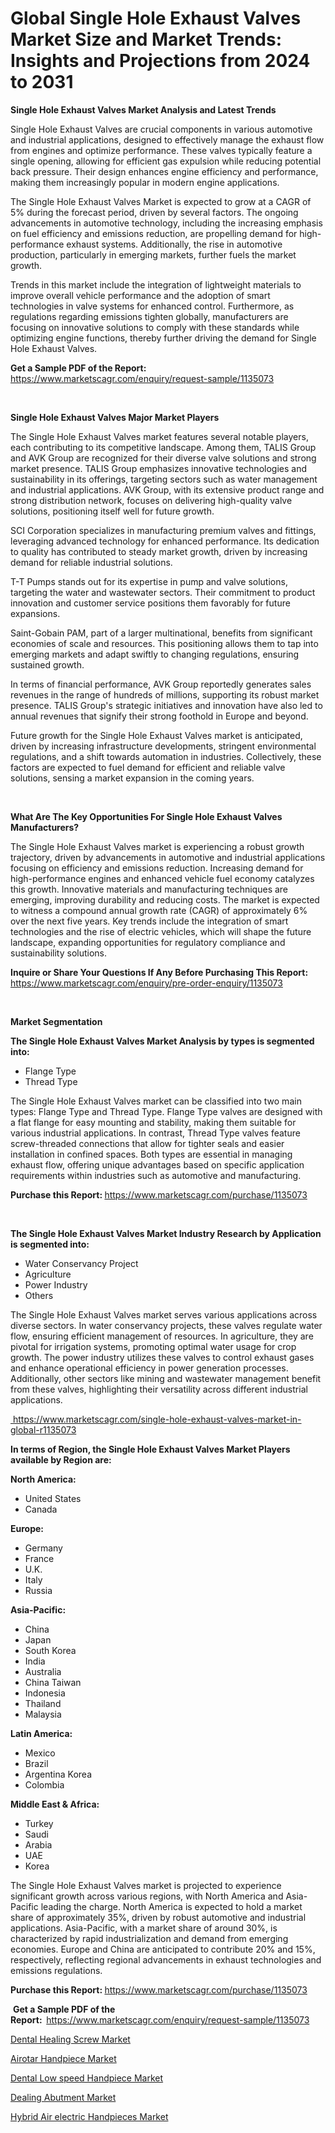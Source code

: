 <p><h1>Global Single Hole Exhaust Valves Market Size and Market Trends: Insights and Projections from 2024 to 2031</h1></p><p><strong>Single Hole Exhaust Valves Market Analysis and Latest Trends</strong></p>
<p><p>Single Hole Exhaust Valves are crucial components in various automotive and industrial applications, designed to effectively manage the exhaust flow from engines and optimize performance. These valves typically feature a single opening, allowing for efficient gas expulsion while reducing potential back pressure. Their design enhances engine efficiency and performance, making them increasingly popular in modern engine applications.</p><p>The Single Hole Exhaust Valves Market is expected to grow at a CAGR of 5% during the forecast period, driven by several factors. The ongoing advancements in automotive technology, including the increasing emphasis on fuel efficiency and emissions reduction, are propelling demand for high-performance exhaust systems. Additionally, the rise in automotive production, particularly in emerging markets, further fuels the market growth.</p><p>Trends in this market include the integration of lightweight materials to improve overall vehicle performance and the adoption of smart technologies in valve systems for enhanced control. Furthermore, as regulations regarding emissions tighten globally, manufacturers are focusing on innovative solutions to comply with these standards while optimizing engine functions, thereby further driving the demand for Single Hole Exhaust Valves.</p></p>
<p><strong>Get a Sample PDF of the Report:&nbsp;</strong> <a href="https://www.marketscagr.com/enquiry/request-sample/1135073?utm_campaign=1278&utm_medium=2&utm_source=Github&utm_content=ia&utm_term=13102024&utm_id=single-hole-exhaust-valves">https://www.marketscagr.com/enquiry/request-sample/1135073</a></p>
<p>&nbsp;</p>
<p><strong>Single Hole Exhaust Valves Major Market Players</strong></p>
<p><p>The Single Hole Exhaust Valves market features several notable players, each contributing to its competitive landscape. Among them, TALIS Group and AVK Group are recognized for their diverse valve solutions and strong market presence. TALIS Group emphasizes innovative technologies and sustainability in its offerings, targeting sectors such as water management and industrial applications. AVK Group, with its extensive product range and strong distribution network, focuses on delivering high-quality valve solutions, positioning itself well for future growth.</p><p>SCI Corporation specializes in manufacturing premium valves and fittings, leveraging advanced technology for enhanced performance. Its dedication to quality has contributed to steady market growth, driven by increasing demand for reliable industrial solutions. </p><p>T-T Pumps stands out for its expertise in pump and valve solutions, targeting the water and wastewater sectors. Their commitment to product innovation and customer service positions them favorably for future expansions.</p><p>Saint-Gobain PAM, part of a larger multinational, benefits from significant economies of scale and resources. This positioning allows them to tap into emerging markets and adapt swiftly to changing regulations, ensuring sustained growth.</p><p>In terms of financial performance, AVK Group reportedly generates sales revenues in the range of hundreds of millions, supporting its robust market presence. TALIS Group's strategic initiatives and innovation have also led to annual revenues that signify their strong foothold in Europe and beyond.</p><p>Future growth for the Single Hole Exhaust Valves market is anticipated, driven by increasing infrastructure developments, stringent environmental regulations, and a shift towards automation in industries. Collectively, these factors are expected to fuel demand for efficient and reliable valve solutions, sensing a market expansion in the coming years.</p></p>
<p>&nbsp;</p>
<p><strong>What Are The Key Opportunities For Single Hole Exhaust Valves Manufacturers?</strong></p>
<p><p>The Single Hole Exhaust Valves market is experiencing a robust growth trajectory, driven by advancements in automotive and industrial applications focusing on efficiency and emissions reduction. Increasing demand for high-performance engines and enhanced vehicle fuel economy catalyzes this growth. Innovative materials and manufacturing techniques are emerging, improving durability and reducing costs. The market is expected to witness a compound annual growth rate (CAGR) of approximately 6% over the next five years. Key trends include the integration of smart technologies and the rise of electric vehicles, which will shape the future landscape, expanding opportunities for regulatory compliance and sustainability solutions.</p></p>
<p><strong>Inquire or Share Your Questions If Any Before Purchasing This Report:</strong> <a href="https://www.marketscagr.com/enquiry/pre-order-enquiry/1135073?utm_campaign=1278&utm_medium=2&utm_source=Github&utm_content=ia&utm_term=13102024&utm_id=single-hole-exhaust-valves">https://www.marketscagr.com/enquiry/pre-order-enquiry/1135073</a></p>
<p>&nbsp;</p>
<p><strong>Market Segmentation</strong></p>
<p><strong>The Single Hole Exhaust Valves Market Analysis by types is segmented into:</strong></p>
<p><ul><li>Flange Type</li><li>Thread Type</li></ul></p>
<p><p>The Single Hole Exhaust Valves market can be classified into two main types: Flange Type and Thread Type. Flange Type valves are designed with a flat flange for easy mounting and stability, making them suitable for various industrial applications. In contrast, Thread Type valves feature screw-threaded connections that allow for tighter seals and easier installation in confined spaces. Both types are essential in managing exhaust flow, offering unique advantages based on specific application requirements within industries such as automotive and manufacturing.</p></p>
<p><strong>Purchase this Report:&nbsp;</strong><a href="https://www.marketscagr.com/purchase/1135073?utm_campaign=1278&utm_medium=2&utm_source=Github&utm_content=ia&utm_term=13102024&utm_id=single-hole-exhaust-valves">https://www.marketscagr.com/purchase/1135073</a></p>
<p>&nbsp;</p>
<p><strong>The Single Hole Exhaust Valves Market Industry Research by Application is segmented into:</strong></p>
<p><ul><li>Water Conservancy Project</li><li>Agriculture</li><li>Power Industry</li><li>Others</li></ul></p>
<p><p>The Single Hole Exhaust Valves market serves various applications across diverse sectors. In water conservancy projects, these valves regulate water flow, ensuring efficient management of resources. In agriculture, they are pivotal for irrigation systems, promoting optimal water usage for crop growth. The power industry utilizes these valves to control exhaust gases and enhance operational efficiency in power generation processes. Additionally, other sectors like mining and wastewater management benefit from these valves, highlighting their versatility across different industrial applications.</p></p>
<p><a href="https://www.marketscagr.com/single-hole-exhaust-valves-market-in-global-r1135073?utm_campaign=1278&utm_medium=2&utm_source=Github&utm_content=ia&utm_term=13102024&utm_id=single-hole-exhaust-valves">&nbsp;https://www.marketscagr.com/single-hole-exhaust-valves-market-in-global-r1135073</a></p>
<p><strong>In terms of Region, the Single Hole Exhaust Valves Market Players available by Region are:</strong></p>
<p>
    <p> <strong> North America: </strong>
        <ul>
            <li>United States</li>
            <li>Canada</li>
        </ul>
        </p> 
    <p> <strong> Europe: </strong>
        <ul>
            <li>Germany</li>
            <li>France</li>
            <li>U.K.</li>
            <li>Italy</li>
            <li>Russia</li>
        </ul>
        </p> 
    <p> <strong> Asia-Pacific: </strong>
        <ul>
            <li>China</li>
            <li>Japan</li>
            <li>South Korea</li>
            <li>India</li>
            <li>Australia</li>
            <li>China Taiwan</li>
            <li>Indonesia</li>
            <li>Thailand</li>
            <li>Malaysia</li>
        </ul>
        </p> 
    <p> <strong> Latin America: </strong>
        <ul>
            <li>Mexico</li>
            <li>Brazil</li>
            <li>Argentina Korea</li>
            <li>Colombia</li>
        </ul>
        </p> 
    <p> <strong> Middle East & Africa: </strong>
        <ul>
            <li>Turkey</li>
            <li>Saudi</li>
            <li>Arabia</li>
            <li>UAE</li>
            <li>Korea</li>
        </ul>
    </p>
    </p>
<p><p>The Single Hole Exhaust Valves market is projected to experience significant growth across various regions, with North America and Asia-Pacific leading the charge. North America is expected to hold a market share of approximately 35%, driven by robust automotive and industrial applications. Asia-Pacific, with a market share of around 30%, is characterized by rapid industrialization and demand from emerging economies. Europe and China are anticipated to contribute 20% and 15%, respectively, reflecting regional advancements in exhaust technologies and emissions regulations.</p></p>
<p><strong>Purchase this Report: </strong><a href="https://www.marketscagr.com/purchase/1135073?utm_campaign=1278&utm_medium=2&utm_source=Github&utm_content=ia&utm_term=13102024&utm_id=single-hole-exhaust-valves">https://www.marketscagr.com/purchase/1135073</a></p>
<p>&nbsp;<strong>Get a Sample PDF of the Report:&nbsp;&nbsp;</strong><a href="https://www.marketscagr.com/enquiry/request-sample/1135073?utm_campaign=1278&utm_medium=2&utm_source=Github&utm_content=ia&utm_term=13102024&utm_id=single-hole-exhaust-valves">https://www.marketscagr.com/enquiry/request-sample/1135073</a></p>
<p><strong></strong></p>
<p><p><a href="https://www.linkedin.com/pulse/mapping-dental-healing-screw-market-trends-challenges-vqtce?utm_campaign=1278&utm_medium=2&utm_source=Github&utm_content=ia&utm_term=13102024&utm_id=single-hole-exhaust-valves">Dental Healing Screw Market</a></p><p><a href="https://www.linkedin.com/pulse/global-airotar-handpiece-market-trends-innovations-forward-looking-whhte?utm_campaign=1278&utm_medium=2&utm_source=Github&utm_content=ia&utm_term=13102024&utm_id=single-hole-exhaust-valves">Airotar Handpiece Market</a></p><p><a href="https://www.linkedin.com/pulse/dental-low-speed-handpiece-market-analysis-product-g9jle?utm_campaign=1278&utm_medium=2&utm_source=Github&utm_content=ia&utm_term=13102024&utm_id=single-hole-exhaust-valves">Dental Low speed Handpiece Market</a></p><p><a href="https://www.linkedin.com/pulse/how-dealing-abutment-market-evolve-growth-analysis-year-2024-gneqe?utm_campaign=1278&utm_medium=2&utm_source=Github&utm_content=ia&utm_term=13102024&utm_id=single-hole-exhaust-valves">Dealing Abutment Market</a></p><p><a href="https://www.linkedin.com/pulse/global-hybrid-air-electric-handpieces-market-analysis-trends-adg2e?utm_campaign=1278&utm_medium=2&utm_source=Github&utm_content=ia&utm_term=13102024&utm_id=single-hole-exhaust-valves">Hybrid Air electric Handpieces Market</a></p></p>